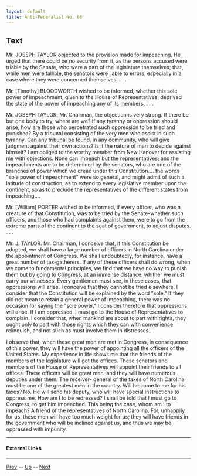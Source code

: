 ```yaml
---
layout: default
title: Anti-Federalist No. 66
---
```


## Text

Mr. JOSEPH TAYLOR objected to the provision made for impeaching. He urged that there could be no security from it, as the persons accused were triable by the Senate, who were a part of the legislature themselves; that, while men were fallible, the senators were liable to errors, especially in a case where they were concerned themselves. . . .

Mr. [Timothy] BLOODWORTH wished to be informed, whether this sole power of impeachment, given to the House of Representatives, deprived the state of the power of impeaching any of its members. . . .

Mr. JOSEPH TAYLOR. Mr. Chairman, the objection is very strong. If there be but one body to try, where are we? If any tyranny or oppression should arise, how are those who perpetrated such oppression to be tried and punished? By a tribunal consisting of the very men who assist in such tyranny. Can any tribunal be found, in any community, who will give judgment against their own actions? Is it the nature of man to decide against himself? I am obliged to the worthy member from New Hanover for assisting me with objections. None can impeach but the representatives; and the impeachments are to be determined by the senators, who are one of the branches of power which we dread under this Constitution.... the words "sole power of impeachment" were so general, and might admit of such a latitude of construction, as to extend to every legislative member upon the continent, so as to preclude the representatives of the different states from impeaching....

Mr. [William] PORTER wished to be informed, if every officer, who was a creature of that Constitution, was to be tried by the Senate-whether such officers, and those who had complaints against them, were to go from the extreme parts of the continent to the seat of government, to adjust disputes. . . .

Mr. J. TAYLOR. Mr. Chairman, I conceive that, if this Constitution be adopted, we shall have a large number of officers in North Carolina under the appointment of Congress. We shall undoubtedly, for instance, have a great number of tax-gatherers. If any of these officers shall do wrong, when we come to fundamental principles, we find that we have no way to punish them but by going to Congress, at an immense distance, whither we must carry our witnesses. Every gentlemen must see, in these cases, that oppressions will arise. I conceive that they cannot be tried elsewhere. I consider that the Constitution will be explained by the word "sole." If they did not mean to retain a general power of impeaching, there was no occasion for saying the "sole power." I consider therefore that oppressions will arise. If I am oppressed, I must go to the House of Representatives to complain. I consider that, when mankind are about to part with rights, they ought only to part with those rights which they can with convenience relinquish, and not such as must involve them in distresses....

I observe that, when these great men are met in Congress, in consequence of this power, they will have the power of appointing all the officers of the United States. My experience in life shows me that the friends of the members of the legislature will get the offices. These senators and members of the House of Representatives will appoint their friends to all offices. These officers will be great men, and they will have numerous deputies under them. The receiver- general of the taxes of North Carolina must be one of the greatest men in the country. Will he come to me for his taxes? No. He will send his deputy, who will have special instructions to oppress me. How am I to be redressed? I shall be told that I must go to Congress, to get him impeached. This being the case, whom am I to impeach? A friend of the representatives of North Carolina. For, unhappily for us, these men will have too much weight for us; they will have friends in the government who will be inclined against us, and thus we may be oppressed with impunity.

---
#### External Links

---

[Prev](65.md) -- [Up](README.md) -- [Next](67.md)